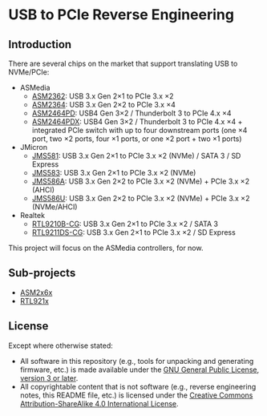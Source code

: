 # USB to PCIe Reverse Engineering


## Introduction

There are several chips on the market that support translating USB to NVMe/PCIe:

* ASMedia
  * [ASM2362][ASM2362]: USB 3.x Gen 2×1 to PCIe 3.x ×2
  * [ASM2364][ASM2364]: USB 3.x Gen 2×2 to PCIe 3.x ×4
  * [ASM2464PD][ASM2464PD]: USB4 Gen 3×2 / Thunderbolt 3 to PCIe 4.x ×4
  * [ASM2464PDX][ASM2464PDX]: USB4 Gen 3×2 / Thunderbolt 3 to PCIe 4.x ×4 +
    integrated PCIe switch with up to four downstream ports (one ×4 port, two ×2 ports, four ×1 ports, or one ×2 port + two ×1 ports)
* JMicron
  * [JMS581][JMS581]: USB 3.x Gen 2×1 to PCIe 3.x ×2 (NVMe) / SATA 3 / SD Express
  * [JMS583][JMS583]: USB 3.x Gen 2×1 to PCIe 3.x ×2 (NVMe)
  * [JMS586A][JMS586A]: USB 3.x Gen 2×2 to PCIe 3.x ×2 (NVMe) + PCIe 3.x ×2 (AHCI)
  * [JMS586U][JMS586U]: USB 3.x Gen 2×2 to PCIe 3.x ×2 (NVMe) + PCIe 3.x ×2 (NVMe/AHCI)
* Realtek
  * [RTL9210B-CG][RTL9210B]: USB 3.x Gen 2×1 to PCIe 3.x ×2 / SATA 3
  * [RTL9211DS-CG][RTL9211DS]: USB 3.x Gen 2×1 to PCIe 3.x ×2 / SD Express

This project will focus on the ASMedia controllers, for now.


## Sub-projects

* [ASM2x6x](ASM2x6x)
* [RTL921x](RTL921x)


## License

Except where otherwise stated:

* All software in this repository (e.g., tools for unpacking and generating
  firmware, etc.) is made available under the
  [GNU General Public License, version 3 or later][gpl].
* All copyrightable content that is not software (e.g., reverse engineering
  notes, this README file, etc.) is licensed under the
  [Creative Commons Attribution-ShareAlike 4.0 International License][cc-by-sa].


[ASM2362]: https://web.archive.org/web/20220608104342/https://www.asmedia.com.tw/product/Ee1YQF9sX7yyajH5/C5cYq34qpByQ6jm6
[ASM2364]: https://web.archive.org/web/20220703204756/https://www.asmedia.com.tw/product/BD5YqfdsPDqXFqi3/BF2yq24XzDuS5Tr4
[ASM2464PD]: https://web.archive.org/web/20231113020255/https://www.asmedia.com.tw/product/802zX91Yw3tsFgm4/C64ZX59yu4sY1GW5
[ASM2464PDX]: https://web.archive.org/web/20231113020241/https://www.asmedia.com.tw/product/bDFzXa0ip1YI7Wj1/C64ZX59yu4sY1GW5
[JMS581]: https://web.archive.org/web/20210511190218if_/https://www.jmicron.com/file/download/1081/Product+Brief+of+JMS581LT.pdf
[JMS583]: https://web.archive.org/web/20201218070451if_/https://www.jmicron.com/file/download/1012/JMS583_Product+Brief.pdf
[JMS586A]: https://web.archive.org/web/20220703210408if_/https://www.jmicron.com/file/download/1171/Product+Brief+of+JMS586A+%28Rev.1.00%29.pdf
[JMS586U]: https://web.archive.org/web/20220703210414if_/https://www.jmicron.com/file/download/1172/Product+Brief+of+JMS586U+%28Rev.1.00%29.pdf
[RTL9210B]: https://web.archive.org/web/20220407194447/https://www.realtek.com/en/products/communications-network-ics/item/rtl9210b-cg
[RTL9211DS]: https://web.archive.org/web/20230414021200/https://www.realtek.com/en/products/communications-network-ics/item/rtl9211ds-cg
[gpl]: COPYING.txt
[cc-by-sa]: https://creativecommons.org/licenses/by-sa/4.0/
